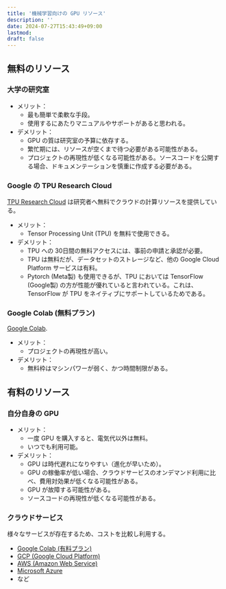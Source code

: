 ```yaml
---
title: '機械学習向けの GPU リソース'
description: ''
date: 2024-07-27T15:43:49+09:00
lastmod: 
draft: false
---
```


## 無料のリソース

### 大学の研究室

* メリット：
    * 最も簡単で柔軟な手段。
    * 使用するにあたりマニュアルやサポートがあると思われる。
* デメリット：
    * GPU の質は研究室の予算に依存する。
    * 繁忙期には、リソースが空くまで待つ必要がある可能性がある。
    * プロジェクトの再現性が低くなる可能性がある。ソースコードを公開する場合、ドキュメンテーションを慎重に作成する必要がある。

### Google の TPU Research Cloud

[TPU Research Cloud](https://sites.research.google/trc/about/) は研究者へ無料でクラウドの計算リソースを提供している。

* メリット：
    * Tensor Processing Unit (TPU) を無料で使用できる。
* デメリット：
    * TPU への 30日間の無料アクセスには、事前の申請と承認が必要。
    * TPU は無料だが、データセットのストレージなど、他の Google Cloud Platform サービスは有料。
    * Pytorch (Meta製) も使用できるが、TPU においては TensorFlow (Google製) の方が性能が優れていると言われている。これは、TensorFlow が TPU をネイティブにサポートしているためである。

### Google Colab (無料プラン)

[Google Colab](https://colab.research.google.com/).

* メリット：
    * プロジェクトの再現性が高い。
* デメリット：
    * 無料枠はマシンパワーが弱く、かつ時間制限がある。

## 有料のリソース

### 自分自身の GPU

* メリット：
    * 一度 GPU を購入すると、電気代以外は無料。
    * いつでも利用可能。
* デメリット：
    * GPU は時代遅れになりやすい（進化が早いため）。
    * GPU の稼働率が低い場合、クラウドサービスのオンデマンド利用に比べ、費用対効果が低くなる可能性がある。
    * GPU が故障する可能性がある。
    * ソースコードの再現性が低くなる可能性がある。

### クラウドサービス

様々なサービスが存在するため、コストを比較し利用する。

* [Google Colab (有料プラン)](https://colab.research.google.com/)
* [GCP (Google Cloud Platform)](https://console.cloud.google.com/welcome)
* [AWS (Amazon Web Service)](https://aws.amazon.com/)
* [Microsoft Azure](https://portal.azure.com/)
* など

